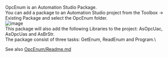 OpcEnum is an Automation Studio Package.\
You can add a package to an Automation Studio project from the Toolbox -> Existing Package and select the OpcEnum folder.\
![image](https://github.com/br-automation-com/as-opcua-enumstrings/assets/100945658/b80bba33-c860-47cd-9714-f58dbfa3004f)\
This package will also add the following Libraries to the project: AsOpcUac, AsOpcUas and AsBrStr.\
The package consist of three tasks: GetEnum, ReadEnum and Program.\

See also [OpcEnum/Readme.md](OpcEnum/Readme.md)
